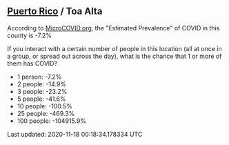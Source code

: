 
## [Puerto Rico](/united-states/puerto-rico) / Toa Alta

According to [MicroCOVID.org](http://microcovid.org),
the "Estimated Prevalence" of COVID in this county is -7.2%

If you interact with a certain number of people in this location
(all at once in a group, or spread out across the day), what is the chance that
1 or more of them has COVID?

- 1 person: -7.2%
- 2 people: -14.9%
- 3 people: -23.2%
- 5 people: -41.6%
- 10 people: -100.5%
- 25 people: -469.3%
- 100 people: -104915.9%

Last updated: 2020-11-18 00:18:34.178334 UTC
